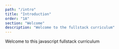 ```yaml
---
path: "/intro"
title: "Introduction"
order: "1A"
section: "Welcome"
description: "Welcome to the fullstack curriculum"
---
```


Welcome to this javascript fullstack curriculum
